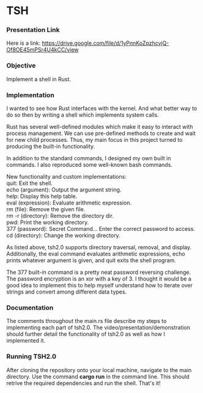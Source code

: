 # TSH
### Presentation Link
Here is a link: https://drive.google.com/file/d/1yPnnKoZpzhcvjQ-Of8OE45mPSr4U4kCC/view
### Objective
Implement a shell in Rust.
### Implementation
I wanted to see how Rust interfaces with the kernel. And what better way to do so then by writing a shell which implements system calls.

Rust has several well-defined modules which make it easy to interact with process management. We can use pre-defined methods to create and wait for new child processes. Thus, my main focus in this project turned to producing the built-in functionality. 

In addition to the standard commands, I designed my own built in commands. I also reproduced some well-known bash commands.

New functionality and custom implementations:  
quit: Exit the shell.  
echo (argument): Output the argument string.  
help: Display this help table.   
eval (expression): Evaluate arithmetic expression.  
rm (file): Remove the given file.  
rm -r (directory): Remove the directory dir.  
pwd: Print the working directory.  
377 (password): Secret Command... Enter the correct password to access.   
cd (directory): Change the working directory.  

As listed above, tsh2.0 supports directory traversal, removal, and display. Additionally, the eval command evaluates arithmetic expressions, echo prints whatever argument is given, and quit exits the shell program.

The 377 built-in command is a pretty neat password reversing challenge. The password encryption is an xor with a key of 3. I thought it would be a good idea to implement this to help myself understand how to iterate over strings and convert among different data types.

### Documentation
The comments throughout the main.rs file describe my steps to implementing each part of tsh2.0. The video/presentation/demonstration should further detail the functionality of tsh2.0 as well as how I implemented it.

### Running TSH2.0
After cloning the repository onto your local machine, navigate to the main directory. Use the command **cargo run** in the command line. This should retrive the required dependencies and run the shell. That's it!
